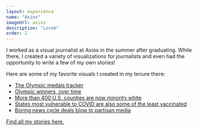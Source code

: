 ```yaml
---
layout: experience
name: "Axios"
imageUrl: axios
description: "Lorem"
order: 2
---
```


I worked as a visual journalist at Axios in the summer after graduating. While there, I created a variety of visualizations for journalists and even had the opportunity to write a few of my own stories!

Here are some of my favorite visuals I created in my tenure there:

* [The Olympic medals tracker](https://www.axios.com/olympics-medal-count-usa-tokyo-762804df-d836-4fb2-8407-9a9c5b273643.html)
* [Olympic winners, over time](https://www.axios.com/olympic-winners-a1912446-22ef-4c2a-9fda-85bfe8dedb08.html)
* [More than 400 U.S. counties are now minority white](https://www.axios.com/diversity-majority-minority-white-american-census-bd181b53-f170-40b2-9913-dd43363e1aaf.html)
* [States most vulnerable to COVID are also some of the least vaccinated](https://www.axios.com/coronavirus-vaccines-vulnerability-states-outbreaks-variants-b418fe6d-31f6-4790-9d79-bd7c4d747dd3.html?utm_source=twitter&utm_medium=social&utm_campaign=editorial&utm_content=health-statesvaccines)
* [Boring news cycle deals blow to partisan media](https://www.axios.com/partisan-media-biden-trump-26f54a8b-d4e2-4319-a185-bd5f55ac661f.html)

[Find all my stories here.](https://muckrack.com/connor-rothschild-1)